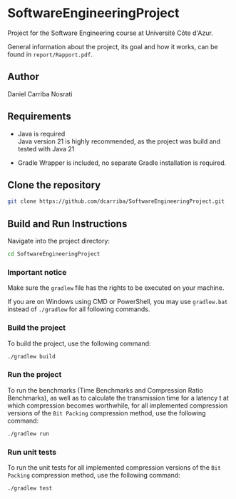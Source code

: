 # SoftwareEngineeringProject

Project for the Software Engineering course at Université Côte d'Azur.

General information about the project, its goal and how it works, can be found in `report/Rapport.pdf`.

## Author

Daniel Carriba Nosrati

## Requirements

- Java is required <br>
Java version 21 is highly recommended, as the project was build and tested with Java 21

- Gradle Wrapper is included, no separate Gradle installation is required.

## Clone the repository

```bash
git clone https://github.com/dcarriba/SoftwareEngineeringProject.git
```

## Build and Run Instructions

Navigate into the project directory:

```bash
cd SoftwareEngineeringProject
```

### Important notice

Make sure the `gradlew` file has the rights to be executed on your machine.

If you are on Windows using CMD or PowerShell, you may use `gradlew.bat` instead of `./gradlew` for all following commands.

### Build the project

To build the project, use the following command:

```bash
./gradlew build
``` 

### Run the project

To run the benchmarks (Time Benchmarks and Compression Ratio Benchmarks), as well as to calculate the transmission time for a latency t at which compression becomes worthwhile, for all implemented compression versions of the `Bit Packing` compression method, use the following command:

```bash
./gradlew run
```

### Run unit tests

To run the unit tests for all implemented compression versions of the `Bit Packing` compression method, use the following command:

```bash
./gradlew test
```
